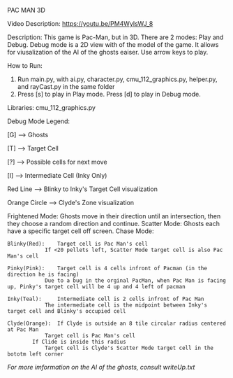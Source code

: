PAC MAN 3D 

Video Description: https://youtu.be/PM4WyIsWJ_8

Description: 	This game is Pac-Man, but in 3D. There are 2 modes: Play and Debug.
		Debug mode is a 2D view with of the model of the game. It allows
		for viusalization of the AI of the ghosts eaiser. Use arrow keys
		to play.

How to Run:	
1. Run main.py, with ai.py, character.py, cmu_112_graphics.py, helper.py, and rayCast.py in the same folder
2. Press [s] to play in Play mode. Press [d] to play in Debug mode.

Libraries: 	cmu_112_graphics.py

Debug Mode Legend:

[G] 		--> Ghosts

[T] 		--> Target Cell

[?] 		--> Possible cells for next move

[I] 		--> Intermediate Cell (Inky Only)

Red Line 	--> Blinky to Inky's Target Cell visualization

Orange Circle	--> Clyde's Zone visualization

Frightened Mode: Ghosts move in their direction until an intersection, then they choose a random direction and continue.
Scatter Mode: Ghosts each have a specific target cell off screen.
Chase Mode:

	Blinky(Red): 	Target cell is Pac Man's cell
		     	If <20 pellets left, Scatter Mode target cell is also Pac Man's cell

	Pinky(Pink): 	Target cell is 4 cells infront of Pacman (in the direction he is facing)
		     	Due to a bug in the orginal PacMan, when Pac Man is facing up, Pinky's target cell will be 4 up and 4 left of pacman

	Inky(Teal):  	Intermediate cell is 2 cells infront of Pac Man
		     	The intermediate cell is the midpoint between Inky's target cell and Blinky's occupied cell

	Clyde(Orange): 	If Clyde is outside an 8 tile circular radius centered at Pac Man
				Target cell is Pac Man's cell
			If Clide is inside this radius
				Target cell is Clyde's Scatter Mode target cell in the bototm left corner

*For more imformation on the AI of the ghosts, consult writeUp.txt*


